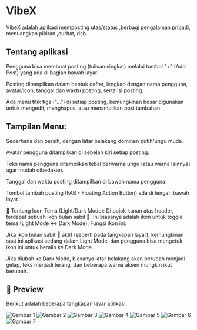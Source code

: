 # VibeX

VibeX adalah aplikasi memposting utas/status ,berbagi pengalaman pribadi, menuangkan pikiran ,curhat, dsb.


## Tentang aplikasi

Pengguna bisa membuat posting (tulisan singkat) melalui tombol "+" (Add Post) yang ada di bagian bawah layar.

Posting ditampilkan dalam bentuk daftar, lengkap dengan nama pengguna, avatar/icon, tanggal dan waktu posting, serta isi posting.

Ada menu titik tiga ("...") di setiap posting, kemungkinan besar digunakan untuk mengedit, menghapus, atau menampilkan opsi tambahan.

## Tampilan Menu:

Sederhana dan bersih, dengan latar belakang dominan putih/ungu muda.

Avatar pengguna ditampilkan di sebelah kiri setiap posting.

Teks nama pengguna ditampilkan tebal berwarna ungu (atau warna lainnya) agar mudah dibedakan.

Tanggal dan waktu posting ditampilkan di bawah nama pengguna.

Tombol tambah posting (FAB - Floating Action Button) ada di tengah bawah layar.

🌙 Tentang Icon Tema (Light/Dark Mode):
Di pojok kanan atas header, terdapat sebuah ikon bulan sabit 🌙. Ini biasanya adalah ikon untuk toggle tema (Light Mode <-> Dark Mode). Fungsi ikon ini:

Jika ikon bulan sabit 🌙 aktif (seperti pada tangkapan layar), kemungkinan saat ini aplikasi sedang dalam Light Mode, dan pengguna bisa mengetuk ikon ini untuk beralih ke Dark Mode.

Jika diubah ke Dark Mode, biasanya latar belakang akan berubah menjadi gelap, teks menjadi terang, dan beberapa warna aksen mungkin ikut berubah.

## 📸 Preview

Berikut adalah beberapa tangkapan layar aplikasi:

![Gambar 1](assets/images/image_1.png)
![Gambar 2](assets/images/image_2.png)
![Gambar 3](assets/images/image_3.png)
![Gambar 4](assets/images/image_4.png)
![Gambar 5](assets/images/image_5.png)
![Gambar 6](assets/images/image_6.png)
![Gambar 7](assets/images/image_7.png)
